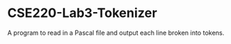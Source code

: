 CSE220-Lab3-Tokenizer
=====================

A program to read in a Pascal file and output each line broken into tokens.
